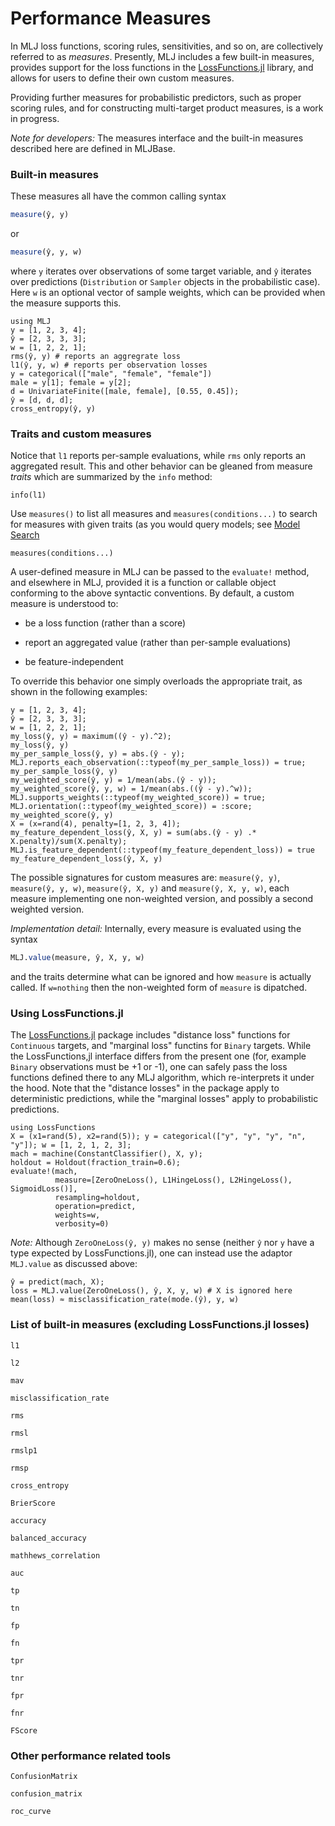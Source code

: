 # Performance Measures

In MLJ loss functions, scoring rules, sensitivities, and so on, are collectively referred
to as *measures*. Presently, MLJ includes a few built-in measures,
provides support for the loss functions in the
[LossFunctions.jl](https://github.com/JuliaML/LossFunctions.jl) library,
and allows for users to define their own custom measures. 

Providing further measures for probabilistic predictors, such as
proper scoring rules, and for constructing multi-target product
measures, is a work in progress.

*Note for developers:* The measures interface and the built-in measures
 described here are defined in MLJBase.


### Built-in measures

These measures all have the common calling syntax

```julia
measure(ŷ, y)
```

or

```julia
measure(ŷ, y, w)
```

where `y` iterates over observations of some target variable, and `ŷ`
iterates over predictions (`Distribution` or `Sampler` objects in the
probabilistic case). Here `w` is an optional vector of sample weights,
which can be provided when the measure supports this.

```@repl losses_and_scores
using MLJ
y = [1, 2, 3, 4];
ŷ = [2, 3, 3, 3];
w = [1, 2, 2, 1];
rms(ŷ, y) # reports an aggregrate loss
l1(ŷ, y, w) # reports per observation losses
y = categorical(["male", "female", "female"])
male = y[1]; female = y[2]; 
d = UnivariateFinite([male, female], [0.55, 0.45]);
ŷ = [d, d, d];
cross_entropy(ŷ, y)
```

### Traits and custom measures

Notice that `l1` reports per-sample evaluations, while `rms`
only reports an aggregated result. This and other behavior can be
gleaned from measure *traits* which are summarized by the `info`
method:

```@repl losses_and_scores
info(l1)
```

Use `measures()` to list all measures and `measures(conditions...)` to
search for measures with given traits (as you would query models; see
[Model Search](model_search.md)

```@docs
measures(conditions...)
```

A user-defined measure in MLJ can be passed to the `evaluate!`
method, and elsewhere in MLJ, provided it is a function or callable
object conforming to the above syntactic conventions. By default, a
custom measure is understood to:

- be a loss function (rather than a score) 

- report an aggregated value (rather than per-sample evaluations)

- be feature-independent

To override this behavior one simply overloads the appropriate trait,
as shown in the following examples:

```@repl losses_and_scores
y = [1, 2, 3, 4]; 
ŷ = [2, 3, 3, 3]; 
w = [1, 2, 2, 1]; 
my_loss(ŷ, y) = maximum((ŷ - y).^2); 
my_loss(ŷ, y)
my_per_sample_loss(ŷ, y) = abs.(ŷ - y);
MLJ.reports_each_observation(::typeof(my_per_sample_loss)) = true;
my_per_sample_loss(ŷ, y)
my_weighted_score(ŷ, y) = 1/mean(abs.(ŷ - y));
my_weighted_score(ŷ, y, w) = 1/mean(abs.((ŷ - y).^w));
MLJ.supports_weights(::typeof(my_weighted_score)) = true;
MLJ.orientation(::typeof(my_weighted_score)) = :score;
my_weighted_score(ŷ, y)
X = (x=rand(4), penalty=[1, 2, 3, 4]);
my_feature_dependent_loss(ŷ, X, y) = sum(abs.(ŷ - y) .* X.penalty)/sum(X.penalty);
MLJ.is_feature_dependent(::typeof(my_feature_dependent_loss)) = true
my_feature_dependent_loss(ŷ, X, y)
```

The possible signatures for custom measures are: `measure(ŷ, y)`,
`measure(ŷ, y, w)`, `measure(ŷ, X, y)` and `measure(ŷ, X, y, w)`, each
measure implementing one non-weighted version, and possibly a second
weighted version.

*Implementation detail:* Internally, every measure is evaluated using
the syntax 

```julia
MLJ.value(measure, ŷ, X, y, w)
```
and the traits determine what can be ignored and how `measure` is actually called. If `w=nothing` then the non-weighted form of `measure` is
dipatched. 

### Using LossFunctions.jl

The [LossFunctions.jl](https://github.com/JuliaML/LossFunctions.jl)
package includes "distance loss" functions for `Continuous` targets,
and "marginal loss" functins for `Binary` targets. While the
LossFunctions,jl interface differs from the present one (for, example
`Binary` observations must be +1 or -1), one can safely pass the loss
functions defined there to any MLJ algorithm, which re-interprets it
under the hood. Note that the "distance losses" in the package
apply to deterministic predictions, while the "marginal losses" apply to
probabilistic predictions.

```@repl losses_and_scores
using LossFunctions
X = (x1=rand(5), x2=rand(5)); y = categorical(["y", "y", "y", "n", "y"]); w = [1, 2, 1, 2, 3];
mach = machine(ConstantClassifier(), X, y);
holdout = Holdout(fraction_train=0.6);
evaluate!(mach,
          measure=[ZeroOneLoss(), L1HingeLoss(), L2HingeLoss(), SigmoidLoss()],
          resampling=holdout,
          operation=predict,
          weights=w,
          verbosity=0) 
```

*Note:* Although `ZeroOneLoss(ŷ, y)` makes no sense (neither `ŷ` nor
`y` have a type expected by LossFunctions.jl), one can instead use the
adaptor `MLJ.value` as discussed above:

```@repl losses_and_scores
ŷ = predict(mach, X); 
loss = MLJ.value(ZeroOneLoss(), ŷ, X, y, w) # X is ignored here
mean(loss) ≈ misclassification_rate(mode.(ŷ), y, w)
```


### List of built-in measures (excluding LossFunctions.jl losses)

```@docs
l1
```

```@docs
l2
```

```@docs
mav
```

```@docs
misclassification_rate
```

```@docs
rms
```

```@docs
rmsl
```

```@docs
rmslp1
```

```@docs
rmsp
```

```@docs
cross_entropy
```

```@docs
BrierScore
```

```@docs
accuracy
```

```@docs
balanced_accuracy
```

```@docs
mathhews_correlation
```

```@docs
auc
```

```@docs
tp
```

```@docs
tn
```

```@docs
fp
```

```@docs
fn
```

```@docs
tpr
```

```@docs
tnr
```
```@docs
fpr
```

```@docs
fnr
```

```@docs
FScore
```

### Other performance related tools 

```@docs
ConfusionMatrix
```

```@docs
confusion_matrix
```

```@docs
roc_curve
```


